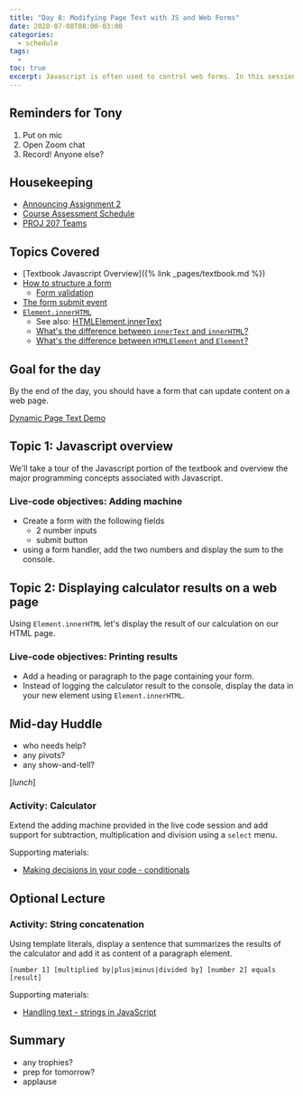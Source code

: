 ```yaml
---
title: "Day 8: Modifying Page Text with JS and Web Forms"
date: 2020-07-08T08:00-03:00
categories:
  - schedule
tags:
  - 
toc: true
excerpt: Javascript is often used to control web forms. In this session we will modify page text based on form input.
---
```

## Reminders for Tony
1. Put on mic
2. Open Zoom chat
3. Record! Anyone else?

## Housekeeping
- [Announcing Assignment 2](https://github.com/cprg210/assignments/blob/master/assignment-2/README.md)
- [Course Assessment Schedule](https://github.com/cprg210/assignments/)
- [PROJ 207 Teams](https://github.com/cprg210/assignments/blob/master/proj-207.md)

## Topics Covered
- [Textbook Javascript Overview]({% link _pages/textbook.md %})
- [How to structure a form](https://developer.mozilla.org/en-US/docs/Learn/Forms/How_to_structure_a_web_form)
  - [Form validation](https://developer.mozilla.org/en-US/docs/Learn/Forms/Form_validation)
- [The form submit event](https://developer.mozilla.org/en-US/docs/Web/API/HTMLFormElement/submit_event)
- [`Element.innerHTML`](https://developer.mozilla.org/en-US/docs/Web/API/Element/innerHTML)
  - See also: [HTMLElement.innerText](https://developer.mozilla.org/en-US/docs/Web/API/HTMLElement/innerText)
  - [What's the difference between `innerText` and `innerHTML`?](https://stackoverflow.com/questions/19030742/difference-between-innertext-and-innerhtml)
  - [What's the difference between `HTMLElement` and `Element`?](https://stackoverflow.com/questions/6581680/whats-the-difference-between-htmlelement-and-element)

## Goal for the day
By the end of the day, you should have a form that can update content on a web page.

[Dynamic Page Text Demo](https://codepen.io/browsertherapy/pen/xxZYemZ)

## Topic 1: Javascript overview
We'll take a tour of the Javascript portion of the textbook and overview the major programming concepts associated with Javascript.

### Live-code objectives: Adding machine
- Create a form with the following fields
  - 2 number inputs
  - submit button
- using a form handler, add the two numbers and display the sum to the console.

## Topic 2: Displaying calculator results on a web page
Using `Element.innerHTML` let's display the result of our calculation on our HTML page.

### Live-code objectives: Printing results
- Add a heading or paragraph to the page containing your form.
- Instead of logging the calculator result to the console, display the data in your new element using `Element.innerHTML`.

## Mid-day Huddle
- who needs help?
- any pivots?
- any show-and-tell?

[*lunch*]

### Activity: Calculator
Extend the adding machine provided in the live code session and add support for subtraction, multiplication and division using a `select` menu.

Supporting materials:
- [Making decisions in your code - conditionals](https://developer.mozilla.org/en-US/docs/Learn/JavaScript/Building_blocks/conditionals)

## Optional Lecture

### Activity: String concatenation
Using template literals, display a sentence that summarizes the results of the calculator and add it as content of a paragraph element.

`[number 1] [multiplied by|plus|minus|divided by] [number 2] equals [result]`

Supporting materials:
- [Handling text - strings in JavaScript](https://developer.mozilla.org/en-US/docs/Learn/JavaScript/First_steps/Strings#Concatenating_strings)

## Summary
- any trophies?
- prep for tomorrow?
- applause